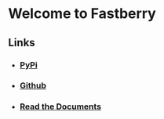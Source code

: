 # Welcome to **Fastberry**

## Links

- ### [PyPi](https://pypi.org/project/fastberry)
- ### [Github](https://github.com/hlop3z/fastberry)
- ### [Read the Documents](https://hlop3z.github.io/fastberry/)
